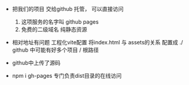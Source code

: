- 把我们的项目  交给github 托管， 可以直接访问
    1. 这项服务的名字叫 github pages
    2. 免费的二级域名 
        纯静态资源 

- 相对地址有问题
    工程化vite配置  将index.html 与 assets的关系
    配置成 ./
    github  中可能有好多个项目
    / 根路径

- github中上传了源码

- npm i gh-pages
    专门负责dist目录的在线访问